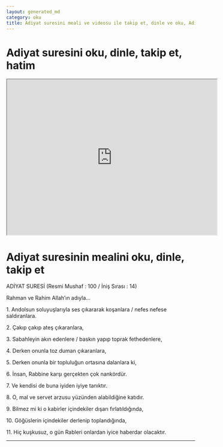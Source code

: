 ```yaml
---
layout: generated_md
category: oku
title: Adiyat suresini meali ve videosu ile takip et, dinle ve oku, Adiyat dinle, Adiyat meali, hatim dinle, hatim yap.
---
```


<div class="container">
  <div class="row">
    <div class="col-lg-12">
      <h1>Adiyat suresini oku, dinle, takip et, hatim</h1>
      <div class="div-youtube-embed">
        <iframe width="560" height="415" src="https://www.youtube.com/embed/">frameborder="0" allowfullscreen></iframe>
      </div>
    </div>
  </div>

  <div class="row">
    <div class="col-lg-12">
      <h1>Adiyat suresinin mealini oku, dinle, takip et</h1>
      <div><p></p><p></p><p>ADİYAT SURESİ (Resmi Mushaf : 100 / İniş Sırası : 14)</p><p>Rahman ve Rahim Allah’ın adıyla…</p><p></p><p></p><p>1. Andolsun soluyuşlarıyla ses çıkararak koşanlara / nefes nefese saldıranlara.</p><p></p><p></p><p>2. Çakıp çakıp ateş çıkaranlara,</p><p></p><p></p><p>3. Sabahleyin akın edenlere / baskın yapıp toprak fethedenlere,</p><p></p><p></p><p>4. Derken onunla toz duman çıkaranlara,</p><p></p><p></p><p>5. Derken onunla bir topluluğun ortasına dalanlara ki,</p><p></p><p></p><p>6. İnsan, Rabbine karşı gerçekten çok nankördür.</p><p></p><p></p><p>7. Ve kendisi de buna iyiden iyiye tanıktır.</p><p></p><p></p><p>8. O, mal ve servet arzusu yüzünden alabildiğine katıdır.</p><p></p><p></p><p>9. Bilmez mi ki o kabirler içindekiler dışarı fırlatıldığında,</p><p></p><p></p><p>10. Göğüslerin içindekiler derlenip toplandığında,</p><p></p><p></p><p>11. Hiç kuşkusuz, o gün Rableri onlardan iyice haberdar olacaktır.</p><p></p><p></p></div>
    </div>
  </div>
</div>
<hr />